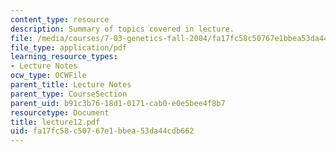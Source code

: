 ```yaml
---
content_type: resource
description: Summary of topics covered in lecture.
file: /media/courses/7-03-genetics-fall-2004/fa17fc58c50767e1bbea53da44cdb662_lecture12.pdf
file_type: application/pdf
learning_resource_types:
- Lecture Notes
ocw_type: OCWFile
parent_title: Lecture Notes
parent_type: CourseSection
parent_uid: b91c3b76-18d1-0171-cab0-e0e5bee4f8b7
resourcetype: Document
title: lecture12.pdf
uid: fa17fc58-c507-67e1-bbea-53da44cdb662
---
```

